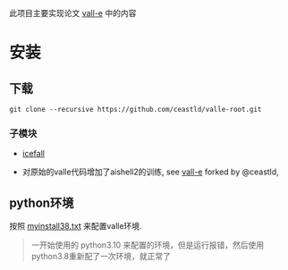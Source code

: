 此项目主要实现论文 [vall-e](https://arxiv.org/abs/2301.02111) 中的内容

# 安装

## 下载
```
git clone --recursive https://github.com/ceastld/valle-root.git
```

### 子模块
* [icefall](https://github.com/k2-fsa/icefall.git)

* 对原始的valle代码增加了aishell2的训练, see [vall-e](https://github.com/ceastld/vall-e.git) forked by @ceastld, 


## python环境
按照 [myinstall38.txt](./myinstall38.txt) 来配置valle环境.
> 一开始使用的 python3.10 来配置的环境，但是运行报错，然后使用python3.8重新配了一次环境，就正常了


